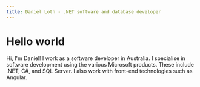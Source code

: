 ```yaml
---
title: Daniel Loth - .NET software and database developer
---
```


# Hello world
Hi, I'm Daniel! I work as a software developer in Australia.
I specialise in software development using the various Microsoft products.
These include .NET, C#, and SQL Server. I also work with front-end technologies such as Angular.